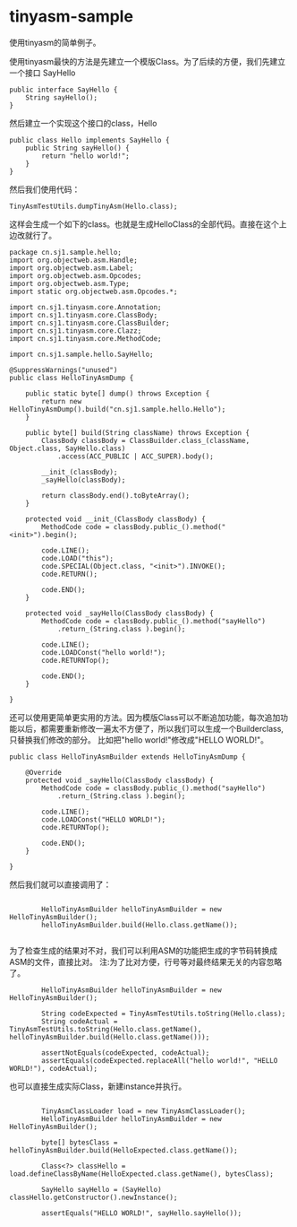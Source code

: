 # tinyasm-sample

使用tinyasm的简单例子。

使用tinyasm最快的方法是先建立一个模版Class。为了后续的方便，我们先建立一个接口 SayHello

```
public interface SayHello {
	String sayHello();
}
```

然后建立一个实现这个接口的class，Hello

```
public class Hello implements SayHello {
	public String sayHello() {
		return "hello world!";
	}
}
```

然后我们使用代码：

```
TinyAsmTestUtils.dumpTinyAsm(Hello.class);
```
这样会生成一个如下的class。也就是生成HelloClass的全部代码。直接在这个上边改就行了。

```
package cn.sj1.sample.hello;
import org.objectweb.asm.Handle;
import org.objectweb.asm.Label;
import org.objectweb.asm.Opcodes;
import org.objectweb.asm.Type;
import static org.objectweb.asm.Opcodes.*;

import cn.sj1.tinyasm.core.Annotation;
import cn.sj1.tinyasm.core.ClassBody;
import cn.sj1.tinyasm.core.ClassBuilder;
import cn.sj1.tinyasm.core.Clazz;
import cn.sj1.tinyasm.core.MethodCode;

import cn.sj1.sample.hello.SayHello;

@SuppressWarnings("unused")
public class HelloTinyAsmDump {

	public static byte[] dump() throws Exception {
		return new HelloTinyAsmDump().build("cn.sj1.sample.hello.Hello");
	}

	public byte[] build(String className) throws Exception {
		ClassBody classBody = ClassBuilder.class_(className, Object.class, SayHello.class)
			.access(ACC_PUBLIC | ACC_SUPER).body();

		__init_(classBody);
		_sayHello(classBody);

		return classBody.end().toByteArray();
	}

	protected void __init_(ClassBody classBody) {
		MethodCode code = classBody.public_().method("<init>").begin();

		code.LINE();
		code.LOAD("this");
		code.SPECIAL(Object.class, "<init>").INVOKE();
		code.RETURN();

		code.END();
	}

	protected void _sayHello(ClassBody classBody) {
		MethodCode code = classBody.public_().method("sayHello")
			.return_(String.class ).begin();

		code.LINE();
		code.LOADConst("hello world!");
		code.RETURNTop();

		code.END();
	}

}
```

还可以使用更简单更实用的方法。因为模版Class可以不断追加功能，每次追加功能以后，都需要重新修改一遍太不方便了，所以我们可以生成一个Builderclass,只替换我们修改的部分。
比如把"hello world!"修改成"HELLO WORLD!"。

```
public class HelloTinyAsmBuilder extends HelloTinyAsmDump {

	@Override
	protected void _sayHello(ClassBody classBody) {
		MethodCode code = classBody.public_().method("sayHello")
			.return_(String.class ).begin();

		code.LINE();
		code.LOADConst("HELLO WORLD!");
		code.RETURNTop();

		code.END();
	}

}
```

然后我们就可以直接调用了：

```

		HelloTinyAsmBuilder helloTinyAsmBuilder = new HelloTinyAsmBuilder();
		helloTinyAsmBuilder.build(Hello.class.getName());
		
```

为了检查生成的结果对不对，我们可以利用ASM的功能把生成的字节码转换成ASM的文件，直接比对。
注:为了比对方便，行号等对最终结果无关的内容忽略了。

```
		HelloTinyAsmBuilder helloTinyAsmBuilder = new HelloTinyAsmBuilder();
		
		String codeExpected = TinyAsmTestUtils.toString(Hello.class);
		String codeActual = TinyAsmTestUtils.toString(Hello.class.getName(), helloTinyAsmBuilder.build(Hello.class.getName()));

		assertNotEquals(codeExpected, codeActual);
		assertEquals(codeExpected.replaceAll("hello world!", "HELLO WORLD!"), codeActual);
```


也可以直接生成实际Class，新建instance并执行。

```

		TinyAsmClassLoader load = new TinyAsmClassLoader();
		HelloTinyAsmBuilder helloTinyAsmBuilder = new HelloTinyAsmBuilder();

		byte[] bytesClass = helloTinyAsmBuilder.build(HelloExpected.class.getName());

		Class<?> classHello = load.defineClassByName(HelloExpected.class.getName(), bytesClass);

		SayHello sayHello = (SayHello) classHello.getConstructor().newInstance();

		assertEquals("HELLO WORLD!", sayHello.sayHello());

```

